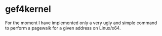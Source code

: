 # gef4kernel
For the moment I have implemented only a very ugly and simple command to perform a pagewalk for a given address on Linux/x64.
